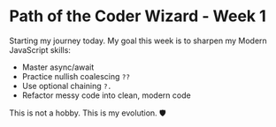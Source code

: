# Path of the Coder Wizard - Week 1

Starting my journey today.
My goal this week is to sharpen my Modern JavaScript skills:
- Master async/await
- Practice nullish coalescing `??`
- Use optional chaining `?.`
- Refactor messy code into clean, modern code

This is not a hobby. This is my evolution. 🛡️

